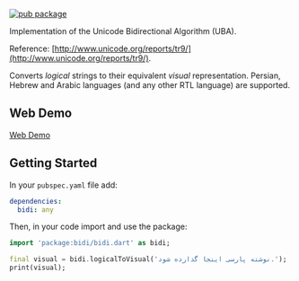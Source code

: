 [![pub package](https://img.shields.io/pub/v/bidi.svg)](https://pub.dartlang.org/packages/bidi)

Implementation of the Unicode Bidirectional Algorithm (UBA).

Reference: [http://www.unicode.org/reports/tr9/](http://www.unicode.org/reports/tr9/).

Converts *logical* strings to their equivalent *visual* representation. Persian, Hebrew and Arabic languages (and any other RTL language) are supported.

## Web Demo

[Web Demo](https://bidi.pwa.ir)

## Getting Started

In your `pubspec.yaml` file add:

```yaml
dependencies:
  bidi: any
```

Then, in your code import and use the package:

```dart
import 'package:bidi/bidi.dart' as bidi;

final visual = bidi.logicalToVisual('نوشته پارسی اینجا گذارده شود.');
print(visual);
```
